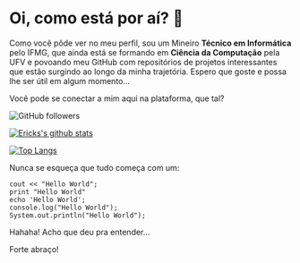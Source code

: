 # Oi, como está por aí? 👋

Como você pôde ver no meu perfil, sou um Mineiro **Técnico em Informática** pelo IFMG, que ainda está se formando em **Ciência da Computação** pela UFV e povoando meu GitHub com repositórios de projetos interessantes que estão surgindo ao longo da minha trajetória. Espero que goste e possa lhe ser útil em algum momento...

Você pode se conectar a mim aqui na plataforma, que tal?

![GitHub followers](https://img.shields.io/github/followers/erickfigueiredo?style=social)

[![Ericks's github stats](https://github-readme-stats.vercel.app/api?username=erickfigueiredo&count_private=true&show_icons=true&theme=dark)](https://github.com/erickfigueiredo/github-readme-stats)

[![Top Langs](https://github-readme-stats.vercel.app/api/top-langs/?username=erickfigueiredo&layout=compact)](https://github.com/erickfigueiredo/github-readme-stats)

Nunca se esqueça que tudo começa com um:

~~~~
cout << "Hello World";
print "Hello World"
echo 'Hello World';
console.log("Hello World");
System.out.println("Hello World");
~~~~
Hahaha! Acho que deu pra entender...

Forte abraço!
